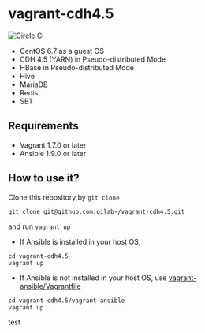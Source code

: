 # vagrant-cdh4.5

[![Circle CI](https://circleci.com/gh/qilab-/vagrant-cdh4.5/tree/master.svg?style=svg)](https://circleci.com/gh/qilab-/vagrant-cdh4.5/tree/master)

* CentOS 6.7 as a guest OS
* CDH 4.5 (YARN) in Pseudo-distributed Mode
* HBase in Pseudo-distributed Mode
* Hive
* MariaDB
* Redis
* SBT

## Requirements

* Vagrant 1.7.0 or later
* Ansible 1.9.0 or later

## How to use it?

Clone this repository by `git clone`
```
git clone git@github.com:qilab-/vagrant-cdh4.5.git
```
and run `vagrant up`
* If Ansible is installed in your host OS,
```
cd vagrant-cdh4.5
vagrant up
```
* If Ansible is not installed in your host OS, use [vagrant-ansible/Vagrantfile](https://github.com/qilab-/vagrant-cdh4.5/blob/master/vagrant-ansible/Vagrantfile)
```
cd vagrant-cdh4.5/vagrant-ansible
vagrant up
```


test
